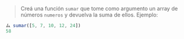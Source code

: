 > Creá una función `sumar` que tome como argumento un array de números `numeros` y devuelva la suma de ellos. Ejemplo:
>
```javascript
ム sumar([5, 7, 10, 12, 24])
58
```